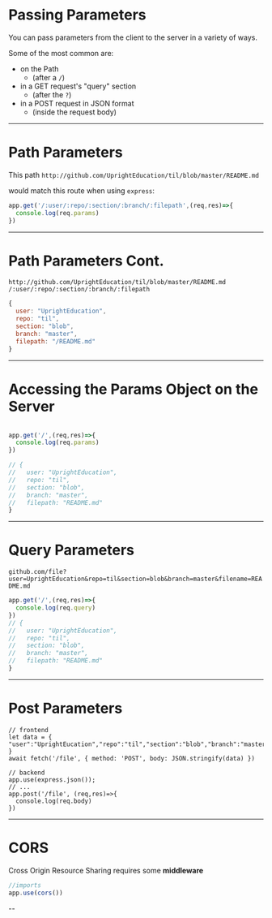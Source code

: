 # Passing Parameters

You can pass parameters from the client to the server in a variety of ways.

Some of the most common are:

* on the Path
  * (after a `/`)
* in a GET request's "query" section
  * (after the `?`)
* in a POST request in JSON format
  * (inside the request body)

---


# Path Parameters


This path
`http://github.com/UprightEducation/til/blob/master/README.md`

would match this route when using `express`:
```js
app.get('/:user/:repo/:section/:branch/:filepath',(req,res)=>{
  console.log(req.params)
})
```

---

# Path Parameters Cont.

`http://github.com/UprightEducation/til/blob/master/README.md`
`/:user/:repo/:section/:branch/:filepath`

```js
{
  user: "UprightEducation",
  repo: "til",
  section: "blob",
  branch: "master",
  filepath: "/README.md"
}
```


---



# Accessing the Params Object on the Server

```js

app.get('/',(req,res)=>{
  console.log(req.params)
})

// {
//   user: "UprightEducation",
//   repo: "til",
//   section: "blob",
//   branch: "master",
//   filepath: "README.md"
}
```

---

# Query Parameters

`github.com/file?user=UprightEducation&repo=til&section=blob&branch=master&filename=README.md`

```js
app.get('/',(req,res)=>{
  console.log(req.query)
})
// {
//   user: "UprightEducation",
//   repo: "til",
//   section: "blob",
//   branch: "master",
//   filepath: "README.md"
}
```

---

# Post Parameters

```
// frontend 
let data = { "user":"UprightEucation","repo":"til","section":"blob","branch":"master","filepath":"/README.md" }
await fetch('/file', { method: 'POST', body: JSON.stringify(data) })

// backend
app.use(express.json());
// ...
app.post('/file', (req,res)=>{
  console.log(req.body)
})
```

---

# CORS

 Cross Origin Resource Sharing requires some **middleware**

 ```js
//imports
app.use(cors())
 ```
--

